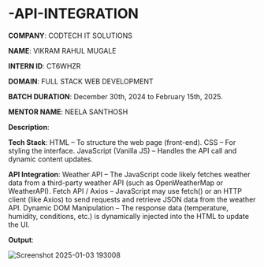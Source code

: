 # -API-INTEGRATION

**COMPANY**: CODTECH IT SOLUTIONS

**NAME**: VIKRAM RAHUL MUGALE

**INTERN ID**: CT6WHZR

**DOMAIN**: FULL STACK WEB DEVELOPMENT

**BATCH DURATION**: December 30th, 2024 to February 15th, 2025.

**MENTOR NAME**: NEELA SANTHOSH

**Description**:

**Tech Stack**:
HTML – To structure the web page (front-end).
CSS – For styling the interface.
JavaScript (Vanilla JS) – Handles the API call and dynamic content updates.

**API Integration**:
Weather API – The JavaScript code likely fetches weather data from a third-party weather API (such as OpenWeatherMap or WeatherAPI).
Fetch API / Axios – JavaScript may use fetch() or an HTTP client (like Axios) to send requests and retrieve JSON data from the weather API.
Dynamic DOM Manipulation – The response data (temperature, humidity, conditions, etc.) is dynamically injected into the HTML to update the UI.

**Output**:

![Screenshot 2025-01-03 193008](https://github.com/user-attachments/assets/23b8a796-061c-4e4a-a9cb-b1af63009034)
